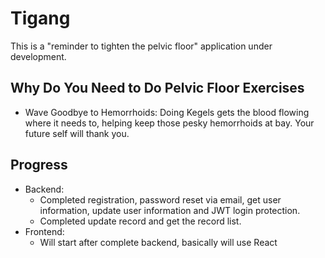 # Tigang
This is a "reminder to tighten the pelvic floor" application under development.

## Why Do You Need to Do Pelvic Floor Exercises 
 - Wave Goodbye to Hemorrhoids: 
 Doing Kegels gets the blood flowing where it needs to, helping keep those pesky hemorrhoids at bay. Your future self will thank you.


## Progress
- Backend:
   - Completed registration, password reset via email, get user information, update user information and JWT login protection.
   - Completed update record and get the record list.
- Frontend:
  - Will start after complete backend, basically will use React
